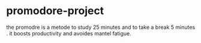# promodore-project
the promodre is a metode to study 25 minutes and to take a break 5 minutes . it boosts productivity and avoides mantel fatigue.
